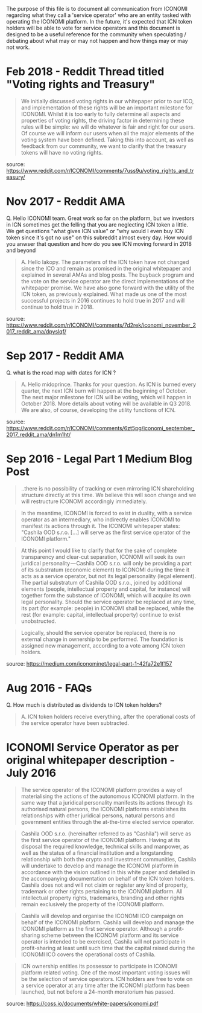 The purpose of this file is to document all communication from ICONOMI regarding what they call a 'service operator' who are an entity tasked with operating the ICONOMI platform. In the future, it's expected that ICN token holders will be able to vote for service operators and this document is designed to be a useful reference for the community when speculating / debating about what may or may not happen and how things may or may not work.

# Feb 2018 - Reddit Thread titled "Voting rights and Treasury"
> We initially discussed voting rights in our whitepaper prior to our ICO, and implementation of these rights will be an important milestone for ICONOMI. Whilst it is too early to fully determine all aspects and properties of voting rights, the driving factor in determining these rules will be simple: we will do whatever is fair and right for our users. Of course we will inform our users when all the major elements of the voting system have been defined. Taking this into account, as well as feedback from our community, we want to clarify that the treasury tokens will have no voting rights.

source: https://www.reddit.com/r/ICONOMI/comments/7uss9u/voting_rights_and_treasury/

# Nov 2017 - Reddit AMA
Q. Hello ICONOMI team. Great work so far on the platform, but we investors in ICN sometimes get the felling that you are neglecting ICN token a little. We get questions "what gives ICN value" or "why would I even buy ICN token since it's got no use" on this subreddit almost every day. How would you anwser that question and how do you see ICN moving forward in 2018 and beyond

> A. Hello lakopy. The parameters of the ICN token have not changed since the ICO and remain as promised in the original whitepaper and explained in several AMAs and blog posts. The buyback program and the vote on the service operator are the direct implementations of the whitepaper promise. We have also gone forward with the utility of the ICN token, as previously explained. What made us one of the most successful projects in 2016 continues to hold true in 2017 and will continue to hold true in 2018.

source: https://www.reddit.com/r/ICONOMI/comments/7d2rek/iconomi_november_2017_reddit_ama/dpyslqf/

# Sep 2017 - Reddit AMA
Q. what is the road map with dates for ICN ?

> A. Hello midoprince. Thanks for your question. As ICN is burned every quarter, the next ICN burn will happen at the beginning of October. The next major milestone for ICN will be voting, which will happen in October 2018. More details about voting will be available in Q3 2018. We are also, of course, developing the utility functions of ICN.

source: https://www.reddit.com/r/ICONOMI/comments/6zt5pg/iconomi_september_2017_reddit_ama/dn1m1ht/

# Sep 2016 - Legal Part 1 Medium Blog Post
> ..there is no possibility of tracking or even mirroring ICN shareholding structure directly at this time. We believe this will soon change and we will restructure ICONOMI accordingly immediately.

> In the meantime, ICONOMI is forced to exist in duality, with a service operator as an intermediary, who indirectly enables ICONOMI to manifest its actions through it. The ICONOMI whitepaper states: "Cashila OOD s.r.o. […] will serve as the first service operator of the ICONOMI platform."

> At this point I would like to clarify that for the sake of complete transparency and clear-cut separation, ICONOMI will seek its own juridical personality — Cashila OOD s.r.o. will only be providing a part of its substratum (economic element) to ICONOMI during the time it acts as a service operator, but not its legal personality (legal element). The partial substratum of Cashila OOD s.r.o., joined by additional elements (people, intellectual property and capital, for instance) will together form the substance of ICONOMI, which will acquire its own legal personality. Should the service operator be replaced at any time, its part (for example: people) in ICONOMI shall be replaced, while the rest (for example: capital, intellectual property) continue to exist unobstructed.

> Logically, should the service operator be replaced, there is no external change in ownership to be performed. The foundation is assigned new management, according to a vote among ICN token holders.

source: https://medium.com/iconominet/legal-part-1-42fa72e1f157

# Aug 2016 - FAQs
Q. How much is distributed as dividends to ICN token holders?

>A. ICN token holders receive everything, after the operational costs of the service operator have been subtracted.

# ICONOMI Service Operator as per original whitepaper description - July 2016
> The service operator of the ICONOMI platform provides a way of materialising the actions of the autonomous ICONOMI platform. In the same way that a juridical personality manifests its actions through its authorised natural persons, the ICONOMI platforms establishes its relationships with other juridical persons, natural persons and government entities through the at-the-time elected service operator.

> Cashila OOD s.r.o. (hereinafter referred to as "Cashila") will serve as the first service operator of the ICONOMI platform. Having at its disposal the required knowledge, technical skills and manpower, as well as the status of a financial institution and a longstanding
relationship with both the crypto and investment communities, Cashila will undertake to develop and manage the ICONOMI platform in accordance with the vision outlined in this white paper and detailed in the accompanying documentation on behalf of the ICN token holders. Cashila does not and will not claim or register any kind of property, trademark or other rights pertaining to the ICONOMI platform. All intellectual property rights, trademarks, branding and other rights remain exclusively the property of the ICONOMI platform. 

> Cashila will develop and organise the ICONOMI ICO campaign on behalf of the ICONOMI platform. Cashila will develop and manage the ICONOMI platform as the first service operator. Although a profit-sharing scheme between the ICONOMI platform and its service operator is intended to be exercised, Cashila will not participate in profit-sharing at least until such time that the capital raised during the ICONOMI ICO covers the operational costs of Cashila.

> ICN ownership entitles its possessor to participate in ICONOMI platform related voting. One of the most important voting issues will be the selection of service operators. ICN holders are free to vote on a service operator at any time after the ICONOMI platform has been launched, but not before a 24-month moratorium has passed.

source: https://coss.io/documents/white-papers/iconomi.pdf
